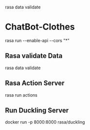 rasa data validate
# ChatBot-Clothes

rasa run --enable-api --cors "*"

## Rasa validate Data
rasa data validate

## Rasa Action Server
rasa run actions 

## Run Duckling Server
docker run -p 8000:8000 rasa/duckling

